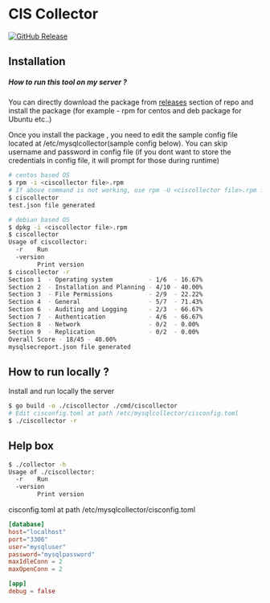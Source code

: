 # CIS Collector

[![GitHub Release][release-img]][release]

<!-- [![Go Report Card][report-card-img]][report-card]

[![Build Status](https://github.com/klouddb/klouddbshield/workflows/Build/badge.svg?branch=main)](https://github.com/klouddb/klouddbshield/actions) -->

[release-img]: https://img.shields.io/github/release/klouddb/klouddbshield.svg?logo=github
[release]: https://github.com/klouddb/klouddbshield/releases
[report-card-img]: https://goreportcard.com/badge/github.com/klouddb/klouddbshield
[report-card]: https://goreportcard.com/report/github.com/klouddb/klouddbshield

## Installation

##### How to run this tool on my server ?

You can directly download the package from [releases](https://github.com/klouddb/klouddbshield/releases) section of repo and install the package (for example - rpm for centos and deb package for Ubuntu etc..)

Once you install the package , you need to edit the sample config file located at /etc/mysqlcollector(sample config below). You can skip username and password in config file (if you dont want to store the credentials in config file, it will prompt for those during runtime)

```bash
# centos based OS
$ rpm -i <ciscollector file>.rpm
# If above command is not working, use rpm -U <ciscollector file>.rpm for force install
$ ciscollector
test.json file generated

# debian based OS
$ dpkg -i <ciscollector file>.rpm
$ ciscollector
Usage of ciscollector:
  -r    Run
  -version
        Print version
$ ciscollector -r
Section 1  - Operating system          - 1/6  - 16.67%
Section 2  - Installation and Planning - 4/10 - 40.00%
Section 3  - File Permissions          - 2/9  - 22.22%
Section 4  - General                   - 5/7  - 71.43%
Section 6  - Auditing and Logging      - 2/3  - 66.67%
Section 7  - Authentication            - 4/6  - 66.67%
Section 8  - Network                   - 0/2  - 0.00%
Section 9  - Replication               - 0/2  - 0.00%
Overall Score - 18/45 - 40.00%
mysqlsecreport.json file generated
```

## How to run locally ?

Install and run locally the server

```bash
$ go build -o ./ciscollector ./cmd/ciscollector
# Edit cisconfig.toml at path /etc/mysqlcollector/cisconfig.toml 
$ ./ciscollector -r
```

## Help box

```bash
$ ./collector -h
Usage of ./ciscollector:
  -r    Run
  -version
        Print version
```

cisconfig.toml at path /etc/mysqlcollector/cisconfig.toml

```toml
[database]
host="localhost" 
port="3306" 
user="mysqluser" 
password="mysqlpassword" 
maxIdleConn = 2
maxOpenConn = 2

[app]
debug = false
```
